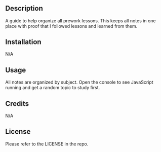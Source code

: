 # <Prework Study Guide Webpage>

## Description

A guide to help organize all prework lessons. This keeps all notes in one place with proof that I followed lessons and learned from them.

## Installation

N/A

## Usage

All notes are organized by subject. Open the console to see JavaScript running and get a random topic to study first.

## Credits

N/A

## License

Please refer to the LICENSE in the repo.